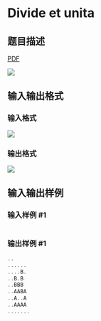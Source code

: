 # Divide et unita

## 题目描述

[problemUrl]: https://uva.onlinejudge.org/index.php?option=com_onlinejudge&Itemid=8&category=9&page=show_problem&problem=713

[PDF](https://uva.onlinejudge.org/external/7/p772.pdf)

![](https://cdn.luogu.com.cn/upload/vjudge_pic/UVA772/e87ecb2f0a19ac2f38c838c72690f8d787fbcc91.png)

## 输入输出格式

### 输入格式

![](https://cdn.luogu.com.cn/upload/vjudge_pic/UVA772/dd5a7817f6caccdd02c6895df79dd9d1aabe3c9f.png)

### 输出格式

![](https://cdn.luogu.com.cn/upload/vjudge_pic/UVA772/9b717d696cb827b0bafbfdcbc592f58d2cc4e3b8.png)

## 输入输出样例

### 输入样例 #1

```cpp

```
### 输出样例 #1

```cpp
..
......
....B.
..B.B
..BBB
..AABA
..A..A
..AAAA
.......
```


